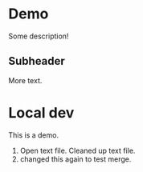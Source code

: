 # Demo

Some description!

## Subheader

More text.

# Local dev

This is a demo.

1. Open text file. Cleaned up text file.
2. changed this again to test merge.